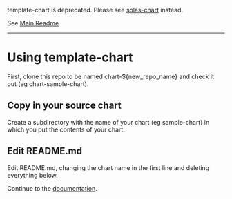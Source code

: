 template-chart is deprecated. Please see [solas-chart](https://github.com/samsung-cnct/solas-chart/) instead.

See [Main Readme](sample-chart/README.md)

---

Using template-chart
====================

First, clone this repo to be named chart-${new_repo_name} and check it out
(eg chart-sample-chart).

Copy in your source chart
-------------------------

Create a subdirectory with the name of your chart (eg sample-chart) in which
you put the contents of your chart.

Edit README.md
--------------

Edit README.md, changing the chart name in the first line and deleting
everything below.

Continue to the [documentation](docs/README.md).
